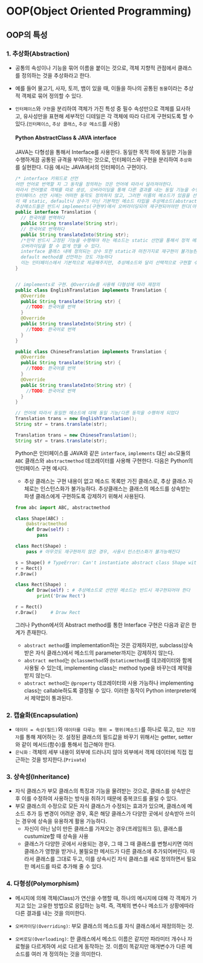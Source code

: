 # OOP(Object Oriented Programming)

  

## OOP의 특성

### 1. 추상화(Abstraction)

- 공통의 속성이나 기능을 묶어 이름을 붙이는 것으로, 객체 지향적 관점에서 클래스를 정의하는 것을 추상화라고 한다.

- 예를 들어 물고기, 사자, 토끼, 뱀이 있을 때, 이들을 하나의 공통된 `동물`이라는 추상적 객체로 묶어 정의할 수 있다.

- `인터페이스`와 `구현`을 분리하여 객체가 가진 특성 중 필수 속성만으로 객체를 묘사하고, 유사성만을 표현해 세부적인 디테일은 각 객체에 따라 다르게 구현되도록 할 수 있다.(`인터페이스`, `추상 클래스`, `추상 메소드`를 사용)  

    #### Python AbstractClass & JAVA interface

    JAVA는 다형성을 통해서 Interface를 사용한다. 동일한 목적 하에 동일한 기능을 수행하게끔 공통된 규격을 부여하는 것으로, 인터페이스와 구현을 분리하여 `추상화`를 실현한다. 다음 예시는 JAVA에서의 인터페이스 구현이다.

    ```java
    /* interface 키워드로 선언
    어떤 언어로 번역할 지 그 동작을 정의하는 것은 언어에 따라서 달라져야한다.
    따라서 언어별로 객체를 따로 생성, 오버라이딩을 통해 다른 결과를 내는 동일 기능을 수행하도록 한다
    인터페이스 선언 시에는 어떠한 동작도 정의하지 않고, 그러한 이름의 메소드가 있음을 선언하기만 한다
    이 때 static, default나 상수가 아닌 기본적인 메소드 타입을 추상메소드(abstract)라고 지칭한다.
    추상메소드들은 반드시 implements(구현부)에서 오버라이딩되어 재구현되어야만 한다(아니면 오류 발생)*/
    public interface Translation {
      // 한국어를 번역하다
      public String translate(String str);
      // 한국어로 번역하다
      public String translateInto(String str);
      /*만약 반드시 고정된 기능을 수행해야 하는 메소드는 static 선언을 통해서 정적 메소드를 구현,
      오버라이딩을 할 수 없게 만들 수 있다.
      interface 클래스 내에 정의되는 상수 또한 static과 마찬가지로 재구현이 불가능한 상태다.
      default method를 선언하는 것도 가능하다
      이는 인터페이스에서 기본적으로 제공해주지만, 추상메소드와 달리 선택적으로 구현할 수 있다*/
    }
    
    
    // implements로 구현. @Override를 사용해 다형성에 따라 재정의
    public class EnglishTranslation implements Translation {
      @Override
      public String translate(String str) {
        //TODO: 한국어를 번역
      }
      @Override
      public String translateInto(String str) {
        //TODO: 한국어로 번역
      }
    }
    
    public class ChineseTranslation implements Translation {
      @Override
      public String translate(String str) {
        //TODO: 한국어를 번역
      }
      @Override
      public String translateInto(String str) {
        //TODO: 한국어로 번역
      }
    }
    
    // 언어에 따라서 동일한 메소드에 대해 동일 기능/다른 동작을 수행하게 되었다
    Translation trans = new EnglishTranslation();
    String str = trans.translate(str);
    
    Translation trans = new ChineseTranslation();
    String str = trans.translate(str);
    ```

    Python은 인터페이스를 JAVA와 같은 `interface`, `implements`  대신 `abc`모듈의 `ABC` 클래스와 `abstractmethod` 데코레이터를 사용해 구현한다. 다음은 Python의 인터페이스 구현 예시다.

    - 추상 클래스는 구현 내용이 없고 메소드 목록만 가진 클래스로, 추상 클래스 자체로는 인스턴스화가 불가능하다. 추상클래스는 클래스의 메소드를 상속받는 파생 클래스에게 구현하도록 강제하기 위해서 사용된다.

    ```python
    from abc import ABC, abstractmethod
    
    class Shape(ABC) :
        @abstractmethod
        def Draw(self) :
            pass
    
    class Rect(Shape) :
        pass # 아무것도 재구현하지 않은 경우, 사용시 인스턴스화가 불가능해진다
    
    s = Shape() # TypeError: Can't instantiate abstract class Shape with abstract method Draw
    r = Rect()
    r.Draw()
    
    class Rect(Shape) :
        def Draw(self) : # 추상메소드로 선언된 메소드는 반드시 재구현되어야 한다
            print('Draw Rect')
    
    r = Rect()  
    r.Draw()     # Draw Rect
    ```

    그러나 Python에서의 Abstract method를 통한 Interface 구현은 다음과 같은 한계가 존재한다.

    - `abstract method`를 implementation하는 것은 강제하지만, subclass(상속받은 자식 클래스)에서 메소드의 parameter까지는 강제하지 않는다.
    - `abstract method`는 `@classmethod`와 `@staticmethod`를 데코레이터와 함께 사용될 수 있는데, implementing class는 method type을 바꾸는데 제약을 받지 않는다.
    - `abstract method`는 `@property` 데코레이터와 사용 가능하나 implementing class는 callable하도록 결정될 수 있다. 이러한 동작이 Python interpreter에서 제약없이 통과된다.  



### 2. 캡슐화(Encapsulation)

- `데이터 = 속성(필드)`와 `데이터를 다루는 행위 = 행위(메소드)`를 하나로 묶고, `접근 지정자`를 통해 제어하는 것. 설정된 클래스의 필드값을 바꾸기 위해서는 getter, setter와 같이 메서드(함수)를 통해서 접근해야 한다.
- `은닉화` : 객체의 세부 내용이 외부에 드러나지 않아 외부에서 객체 데이터에 직접 접근하는 것을 방지한다.(`Private`)  



### 3. 상속성(Inheritance)

- 자식 클래스가 부모 클래스의 특징과 기능을 물려받는 것으로, 클래스를 상속받은 후 이를 수정하여 사용하는 방식을 취하기 때문에 중복코드를 줄일 수 있다.
- 부모 클래스의 수정으로 모든 자식 클래스가 수정되는 효과가 있으며, 클래스에 메소드 추가 등 변경이 어려운 경우, 혹은 해당 클래스가 다양한 곳에서 상속받아 쓰이는 경우에 상속을 유용하게 활용 가능하다.
    - 자신이 아닌 남이 만든 클래스를 가져오는 경우(프레임워크 등), 클래스를 custumize할 때 상속을 사용
    - 클래스가 다양한 곳에서 사용되는 경우, 그 때 그 때 클래스를 변형시키면 여러 클래스가 영향을 받거나, 불필요한 메서드가 다른 클래스에 추가되어버린다. 따라서 클래스를 그대로 두고, 이를 상속시킨 자식 클래스를 새로 정의하면서 필요한 메서드를 따로 추가해 줄 수 있다.  



### 4. 다형성(Polymorphism)

- 메시지에 의해 객체(Class)가 연산을 수행할 때, 하나의 메시지에 대해 각 객체가 가지고 있는 고유한 방법으로 응답하는 능력. 즉, 객체의 변수나 메소드가 상황에따라 다른 결과를 내는 것을 의미한다.

- `오버라이딩(Overriding)`: 부모 클래스의 메소드를 자식 클래스에서 재정의하는 것.

- `오버로딩(Overloading)`: 한 클래스에서 메소드 이름은 같지만 파라미터 개수나 자료형을 다르게하여 서로 다르게 동작하는 것. 이름이 똑같지만 매개변수가 다른 메소드를 여러 개 정의하는 것을 의미한다.  

    


